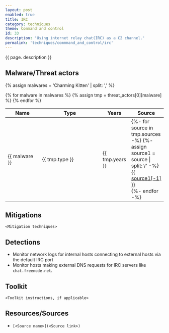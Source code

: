 ```yaml
---
layout: post
enabled: true
title: IRC
category: techniques
theme: Command and control
Id: 33
description: 'Using internet relay chat(IRC) as a C2 channel.'
permalink: 'techniques/commmand_and_control/irc'
---
```

{{ page. description }}

## Malware/Threat actors

<!-- Threat actors table -->
{% assign malwares = 'Charming Kitten' | split: ',' %}

<div class="threat-actor-table">
<table>
    <colgroup>
        <col width="30%" />
        <col width="70%" />
    </colgroup>
    <thead>
        <tr class="header">
            <th>Name</th>
            <th>Type</th>
            <th>Years</th>
            <th>Source</th>
        </tr>
    </thead>
    <tbody>
        {% for malware in malwares %}
        <tr>
        {% assign tmp = threat_actors[0][malware] %}
            <td markdown="span">{{ malware }}</td>
            <td markdown="span">{{ tmp.type }}</td>
            <td markdown="span">{{ tmp.years }}</td>
            <td markdown="span">
                {%- for source in tmp.sources -%}
                    {%- assign source1 = source | split:'/' -%}
                    <a href="{{ source }}">{{ source1[-1] }}</a><br>
                {%- endfor -%}
            </td>
        </tr>
        {% endfor %}
    </tbody>
</table>
</div>

## Mitigations

`<Mitigation techniques>`

## Detections

* Monitor network logs for internal hosts connecting to external hosts via the default IRC port
* Monitor hosts making external DNS requests for IRC servers like `chat.freenode.net`.

## Toolkit

`<Toolkit instructions, if applicable>`

## Resources/Sources

* `[<Source name>](<Source link>)`
